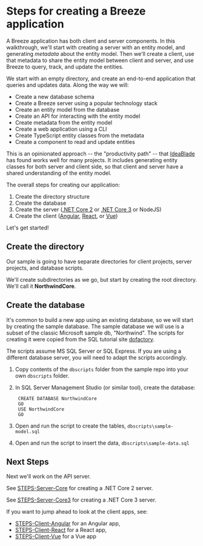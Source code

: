 # Steps for creating a Breeze application

A Breeze application has both client and server components.  In this walkthrough,
we'll start with creating a server with an entity model, and generating _metadata_ 
about the entity model.  Then we'll create a client, use that metadata to 
share the entity model between client and server, and use Breeze to query, track,
and update the entities.

We start with an empty directory, and create an end-to-end application that
queries and updates data.  Along the way we will:

- Create a new database schema
- Create a Breeze server using a popular technology stack
- Create an entity model from the database
- Create an API for interacting with the entity model
- Create metadata from the entity model
- Create a web application using a CLI
- Create TypeScript entity classes from the metadata
- Create a component to read and update entities

This is an opinionated approach -- the "productivity path" -- that 
[IdeaBlade](https://www.ideablade.com/) has found works well for many projects.  It includes generating entity classes for both server and client side, so that client and server have a shared understanding of the entity model.

The overall steps for creating our application:

1. Create the directory structure
2. Create the database
3. Create the server ([.NET Core 2](./STEPS-Server-Core.md) or [.NET Core 3](./STEPS-Server-Core3.md) or NodeJS)
4. Create the client ([Angular](./STEPS-Client-Angular.md), [React](./STEPS-Client-React.md), or [Vue](./STEPS-Client-Vue.md))

Let's get started!

## Create the directory

Our sample is going to have separate directories for client projects, server projects, and database scripts.  

We'll create subdirectories as we go, but start by creating the root directory.  We'll call it **NorthwindCore**.

## Create the database

It's common to build a new app using an existing database, so we will start by
creating the sample database.  The sample database we will use is a subset of the 
classic Microsoft sample db, "Northwind".  The scripts for creating it were copied
from the SQL tutorial site [dofactory](https://www.dofactory.com/sql/sample-database).

The scripts assume MS SQL Server or SQL Express.  If you are using a different database server, you will need to adapt the scripts accordingly.

1. Copy contents of the `dbscripts` folder from the sample repo into your own `dbscripts` folder.

2. In SQL Server Management Studio (or similar tool), create the database:

        CREATE DATABASE NorthwindCore
        GO
        USE NorthwindCore
        GO

3. Open and run the script to create the tables, `dbscripts\sample-model.sql`

4. Open and run the script to insert the data, `dbscripts\sample-data.sql`

## Next Steps

Next we'll work on the API server.  

See [STEPS-Server-Core](./STEPS-Server-Core.md) for creating a .NET Core 2 server.

See [STEPS-Server-Core3](./STEPS-Server-Core3.md) for creating a .NET Core 3 server.

<!-- See [STEPS-Server-Node](./STEPS-Server-Node.md) for creating a NodeJS server. -->
If you want to jump ahead to look at the client apps, see:

- [STEPS-Client-Angular](./STEPS-Client-Angular.md) for an Angular app,
- [STEPS-Client-React](./STEPS-Client-React.md) for a React app,
- [STEPS-Client-Vue](./STEPS-Client-Vue.md) for a Vue app